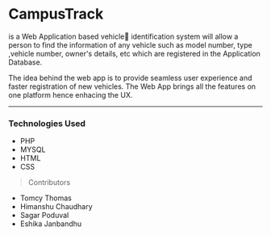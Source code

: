 # CampusTrack
is a Web Application based vehicle🚗 identification system will allow a person to find the information of any vehicle such as model number, type ,vehicle number, owner's details, etc which are registered in the Application Database.


The idea behind the web app is to provide seamless user experience and faster registration of new vehicles. The Web App brings all the features on one platform hence enhacing the UX. 

- - - -

### Technologies Used 
* PHP
* MYSQL
* HTML
* CSS

> Contributors
* Tomcy Thomas 
* Himanshu Chaudhary
* Sagar Poduval
* Eshika Janbandhu


